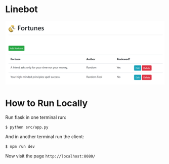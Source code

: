 # Linebot

![web front end](./imgs/webapp.png)

# How to Run Locally

Run flask in one terminal run:

```
$ python src/app.py
```

And in another terminal run the client:

```
$ npm run dev
```

Now visit the page `http://localhost:8080/`